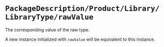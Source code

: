# ``PackageDescription/Product/Library/LibraryType/rawValue``

The corresponding value of the raw type.

A new instance initialized with `rawValue` will be equivalent to this instance.
